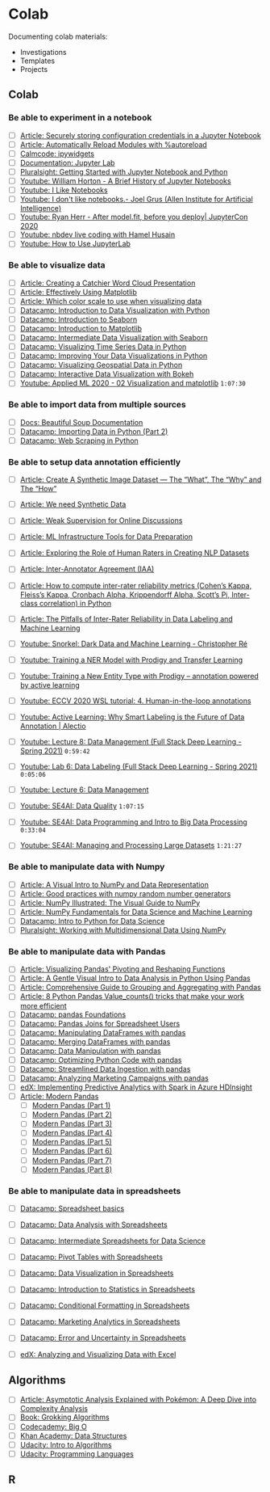 # Colab

Documenting colab materials:
*  Investigations
*  Templates
*  Projects


## Colab

### Be able to experiment in a notebook
- [ ] [Article: Securely storing configuration credentials in a Jupyter Notebook](http://veekaybee.github.io/2020/02/25/secrets/)
- [ ] [Article: Automatically Reload Modules with %autoreload](https://switowski.com/blog/ipython-autoreload)
- [ ] [Calmcode: ipywidgets](https://calmcode.io/ipywidgets/introduction.html)
- [ ] [Documentation: Jupyter Lab](https://jupyterlab.readthedocs.io/en/stable/getting_started/overview.html)
- [ ] [Pluralsight: Getting Started with Jupyter Notebook and Python](https://www.pluralsight.com/courses/jupyter-notebook-python)
- [ ] [Youtube: William Horton - A Brief History of Jupyter Notebooks](https://www.youtube.com/watch?v=kFhhCOeYcGw)
- [ ] [Youtube: I Like Notebooks](https://www.youtube.com/watch?v=9Q6sLbz37gk)
- [ ] [Youtube: I don't like notebooks.- Joel Grus (Allen Institute for Artificial Intelligence)](https://www.youtube.com/watch?v=7jiPeIFXb6U)
- [ ] [Youtube: Ryan Herr - After model.fit, before you deploy| JupyterCon 2020](https://www.youtube.com/watch?v=hGHwu1h3l6g)
- [ ] [Youtube: nbdev live coding with Hamel Husain](https://www.youtube.com/watch?v=ZJTop5uqC2U&feature=youtu.be)
- [ ] [Youtube: How to Use JupyterLab](https://www.youtube.com/watch?v=A5YyoCKxEOU&feature=emb_logo)

### Be able to visualize data
- [ ] [Article: Creating a Catchier Word Cloud Presentation](https://towardsdatascience.com/creating-a-catchier-word-cloud-presentation-e17fa2c1ef46)
- [ ] [Article: Effectively Using Matplotlib](https://pbpython.com/effective-matplotlib.html)
- [ ] [Article: Which color scale to use when visualizing data](https://blog.datawrapper.de/which-color-scale-to-use-in-data-vis/)
- [ ] [Datacamp: Introduction to Data Visualization with Python](https://www.datacamp.com/courses/introduction-to-data-visualization-with-python)
- [ ] [Datacamp: Introduction to Seaborn](https://www.datacamp.com/courses/introduction-to-seaborn)
- [ ] [Datacamp: Introduction to Matplotlib](https://www.datacamp.com/courses/introduction-to-matplotlib)
- [ ] [Datacamp: Intermediate Data Visualization with Seaborn](https://www.datacamp.com/courses/data-visualization-with-seaborn)
- [ ] [Datacamp: Visualizing Time Series Data in Python](https://www.datacamp.com/courses/visualizing-time-series-data-in-python)
- [ ] [Datacamp: Improving Your Data Visualizations in Python](https://www.datacamp.com/courses/improving-your-data-visualizations-in-python)
- [ ] [Datacamp: Visualizing Geospatial Data in Python](https://www.datacamp.com/courses/visualizing-geospatial-data-in-python)
- [ ] [Datacamp: Interactive Data Visualization with Bokeh](https://www.datacamp.com/courses/interactive-data-visualization-with-bokeh)
- [ ] [Youtube: Applied ML 2020 - 02 Visualization and matplotlib](https://www.youtube.com/watch?v=OW3oco7nlV4) `1:07:30`

### Be able to import data from multiple sources
- [ ] [Docs: Beautiful Soup Documentation](https://www.crummy.com/software/BeautifulSoup/bs4/doc/)
- [ ] [Datacamp: Importing Data in Python (Part 2)](https://www.datacamp.com/courses/importing-data-in-python-part-2)
- [ ] [Datacamp: Web Scraping in Python](https://www.datacamp.com/courses/web-scraping-with-python)

### Be able to setup data annotation efficiently
- [ ] [Article: Create A Synthetic Image Dataset — The “What”, The “Why” and The “How”](https://towardsdatascience.com/create-a-synthetic-image-dataset-the-what-the-why-and-the-how-f820e6b6f718)
- [ ] [Article: We need Synthetic Data](https://towardsdatascience.com/we-need-synthetic-data-e6f90a8532a4)
- [ ] [Article: Weak Supervision for Online Discussions](https://trishalaneeraj.github.io/2020-07-05/weak-supervision)
- [ ] [Article: ML Infrastructure Tools for Data Preparation](https://towardsdatascience.com/ml-infrastructure-tools-for-data-preparation-70d79e70f8d4)
- [ ] [Article: Exploring the Role of Human Raters in Creating NLP Datasets](https://medium.com/jigsaw/creating-labeled-datasets-and-exploring-the-role-of-human-raters-56367b6db298)
- [ ] [Article: Inter-Annotator Agreement (IAA)](https://towardsdatascience.com/inter-annotator-agreement-2f46c6d37bf3)
- [ ] [Article: How to compute inter-rater reliability metrics (Cohen’s Kappa, Fleiss’s Kappa, Cronbach Alpha, Krippendorff Alpha, Scott’s Pi, Inter-class correlation) in Python](https://learnaitech.com/how-to-compute-inter-rater-reliablity-metrics-cohens-kappa-fleisss-kappa-cronbach-alpha-kripndorff-alpha-scotts-pi-inter-class-correlation-in-python/)
- [ ] [Article: The Pitfalls of Inter-Rater Reliability in Data Labeling and Machine Learning](https://www.surgehq.ai/blog/the-pitfalls-of-inter-rater-reliability-in-data-labeling-and-machine-learning)
- [ ] [Youtube: Snorkel: Dark Data and Machine Learning - Christopher Ré](https://www.youtube.com/watch?v=yu15Nf5eJEE)
- [ ] [Youtube: Training a NER Model with Prodigy and Transfer Learning](https://youtu.be/59BKHO_xBPA)
- [ ] [Youtube: Training a New Entity Type with Prodigy – annotation powered by active learning](https://youtu.be/l4scwf8KeIA)
- [ ] [Youtube: ECCV 2020 WSL tutorial: 4. Human-in-the-loop annotations](https://youtu.be/PCwpO3mLhZk?list=PLcD_yLvcdUll95mAnBDV0rZKhfClJMZMr)
- [ ] [Youtube: Active Learning: Why Smart Labeling is the Future of Data Annotation | Alectio](https://youtu.be/V33Ut36eUsY?list=LL)
- [ ] [Youtube: Lecture 8: Data Management (Full Stack Deep Learning - Spring 2021)](https://www.youtube.com/watch?v=QlPiiyd8zQI) `0:59:42`
- [ ] [Youtube: Lab 6: Data Labeling (Full Stack Deep Learning - Spring 2021)](https://www.youtube.com/watch?v=iFvk9cGbIZ4) `0:05:06`
- [ ] [Youtube: Lecture 6: Data Management](https://youtu.be/T5jv8-xZhZI)
- [ ] [Youtube: SE4AI: Data Quality](https://www.youtube.com/watch?v=60lBFv9tyWk) `1:07:15`
- [ ] [Youtube: SE4AI: Data Programming and Intro to Big Data Processing](https://www.youtube.com/watch?v=6e6aI4yjAxc) `0:33:04`
- [ ] [Youtube: SE4AI: Managing and Processing Large Datasets](https://www.youtube.com/watch?v=iPmQ5ezQNPY) `1:21:27`


### Be able to manipulate data with Numpy
- [ ] [Article: A Visual Intro to NumPy and Data Representation](https://jalammar.github.io/visual-numpy/)
- [ ] [Article: Good practices with numpy random number generators](https://albertcthomas.github.io/good-practices-random-number-generators/)
- [ ] [Article: NumPy Illustrated: The Visual Guide to NumPy](https://medium.com/better-programming/numpy-illustrated-the-visual-guide-to-numpy-3b1d4976de1d)
- [ ] [Article: NumPy Fundamentals for Data Science and Machine Learning](https://pabloinsente.github.io/intro-numpy-fundamentals)
- [ ] [Datacamp: Intro to Python for Data Science](https://www.datacamp.com/courses/intro-to-python-for-data-science)
- [ ] [Pluralsight: Working with Multidimensional Data Using NumPy](https://www.pluralsight.com/courses/numpy-working-with-multidimensional-data)

### Be able to manipulate data with Pandas
- [ ] [Article: Visualizing Pandas' Pivoting and Reshaping Functions](https://jalammar.github.io/visualizing-pandas-pivoting-and-reshaping/)
- [ ] [Article: A Gentle Visual Intro to Data Analysis in Python Using Pandas](https://jalammar.github.io/gentle-visual-intro-to-data-analysis-python-pandas/)
- [ ] [Article: Comprehensive Guide to Grouping and Aggregating with Pandas](https://pbpython.com/groupby-agg.html)
- [ ] [Article: 8 Python Pandas Value_counts() tricks that make your work more efficient](https://re-thought.com/pandas-value_counts/)
- [ ] [Datacamp: pandas Foundations](https://www.datacamp.com/courses/pandas-foundations)
- [ ] [Datacamp: Pandas Joins for Spreadsheet Users](https://www.datacamp.com/courses/pandas-joins-for-spreadsheet-users)
- [ ] [Datacamp: Manipulating DataFrames with pandas](https://www.datacamp.com/courses/manipulating-dataframes-with-pandas)
- [ ] [Datacamp: Merging DataFrames with pandas](https://www.datacamp.com/courses/merging-dataframes-with-pandas)
- [ ] [Datacamp: Data Manipulation with pandas](https://www.datacamp.com/courses/data-manipulation-with-pandas)
- [ ] [Datacamp: Optimizing Python Code with pandas](https://www.datacamp.com/courses/optimizing-python-code-with-pandas)
- [ ] [Datacamp: Streamlined Data Ingestion with pandas](https://www.datacamp.com/courses/streamlined-data-ingestion-with-pandas)
- [ ] [Datacamp: Analyzing Marketing Campaigns with pandas](https://www.datacamp.com/courses/analyzing-marketing-campaigns-with-pandas)
- [ ] [edX: Implementing Predictive Analytics with Spark in Azure HDInsight](https://www.edx.org/course/implementing-predictive-analytics-spark-microsoft-dat202-3x-2)
- [ ] [Article: Modern Pandas](https://tomaugspurger.github.io)
    - [ ] [Modern Pandas (Part 1)](https://tomaugspurger.github.io/modern-1-intro.html)
    - [ ] [Modern Pandas (Part 2)](https://tomaugspurger.github.io/method-chaining.html)
    - [ ] [Modern Pandas (Part 3)](https://tomaugspurger.github.io/modern-3-indexes.html)
    - [ ] [Modern Pandas (Part 4)](https://tomaugspurger.github.io/modern-4-performance.html)
    - [ ] [Modern Pandas (Part 5)](https://tomaugspurger.github.io/modern-5-tidy.html)
    - [ ] [Modern Pandas (Part 6)](https://tomaugspurger.github.io/modern-6-visualization.html)
    - [ ] [Modern Pandas (Part 7)](https://tomaugspurger.github.io/modern-7-timeseries.html)
    - [ ] [Modern Pandas (Part 8)](https://tomaugspurger.github.io/modern-8-scaling.html)

### Be able to manipulate data in spreadsheets
- [ ] [Datacamp: Spreadsheet basics](https://www.datacamp.com/courses/spreadsheet-basics)
- [ ] [Datacamp: Data Analysis with Spreadsheets](https://www.datacamp.com/courses/data-analysis-with-spreadsheets)
- [ ] [Datacamp: Intermediate Spreadsheets for Data Science](https://www.datacamp.com/courses/intermediate-spreadsheets-for-data-science)
- [ ] [Datacamp: Pivot Tables with Spreadsheets](https://www.datacamp.com/courses/pivot-tables-with-spreadsheets)
- [ ] [Datacamp: Data Visualization in Spreadsheets](https://www.datacamp.com/courses/data-visualization-in-spreadsheets)
- [ ] [Datacamp: Introduction to Statistics in Spreadsheets](https://www.datacamp.com/courses/statistics-in-spreadsheets)
- [ ] [Datacamp: Conditional Formatting in Spreadsheets](https://www.datacamp.com/courses/conditional-formatting-in-spreadsheets)
- [ ] [Datacamp: Marketing Analytics in Spreadsheets](https://www.datacamp.com/courses/marketing-analytics-in-spreadsheets)
- [ ] [Datacamp: Error and Uncertainty in Spreadsheets](https://www.datacamp.com/courses/error-and-uncertainty-in-spreadsheets)
- [ ] [edX: Analyzing and Visualizing Data with Excel](https://www.edx.org/course/analyzing-visualizing-data-excel-microsoft-dat206x-7)



## Algorithms

- [ ] [Article: Asymptotic Analysis Explained with Pokémon: A Deep Dive into Complexity Analysis](https://www.freecodecamp.org/news/asymptotic-analysis-explained-with-pokemon-a-deep-dive-into-complexity-analysis-8bf4396804e0/)
- [ ] [Book: Grokking Algorithms](https://www.manning.com/books/grokking-algorithms) 
- [ ] [Codecademy: Big O](https://www.codecademy.com/courses/big-o/0/1 )
- [ ] [Khan Academy: Data Structures](https://www.khanacademy.org/computing/computer-science/algorithms)
- [ ] [Udacity: Intro to Algorithms](https://www.udacity.com/course/intro-to-algorithms--cs215)
- [ ] [Udacity: Programming Languages](https://www.udacity.com/course/programming-languages--cs262)

## R

